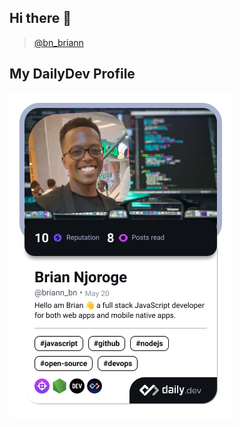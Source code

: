 ## Hi there 👋

<blockquote class="tiktok-embed" cite="https://www.tiktok.com/@bn_briann" data-unique-id="bn_briann" data-embed-type="creator" style="max-width: 780px; min-width: 288px;" > <section> <a target="_blank" href="https://www.tiktok.com/@bn_briann?refer=creator_embed">@bn_briann</a> </section> </blockquote> <script async src="https://www.tiktok.com/embed.js"></script>

## My DailyDev Profile
<a href="https://app.daily.dev/addyxx-h4ck1?type=wide&r=z1k"><img src="./devcard.png" width="356" alt="briann_bn's Dev Card"/></a>


<!--
**addyxx-h4ck1/addyxx-h4ck1** is a ✨ _special_ ✨ repository because its `README.md` (this file) appears on your GitHub profile.

Here are some ideas to get you started:

- 🔭 I’m currently working on ...
- 🌱 I’m currently learning ...
- 👯 I’m looking to collaborate on ...
- 🤔 I’m looking for help with ...
- 💬 Ask me about ...
- 📫 How to reach me: ...
- 😄 Pronouns: ...
- ⚡ Fun fact: ...
-->
